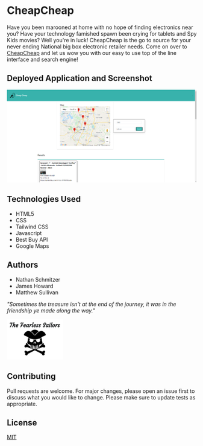 # CheapCheap

Have you been marooned at home with no hope of finding electronics near you? Have your technology famished spawn been crying for tablets and Spy Kids movies? Well you're in luck! CheapCheap is the go to source for your never ending National big box electronic retailer needs. Come on over to [CheapCheap](https://jth2698.github.io/bootcamp-project-1/) and let us wow you with our easy to use top of the line interface and search engine!

## Deployed Application and Screenshot

![](screencap.png)


## Technologies Used


* HTML5
* CSS
* Tailwind CSS
* Javascript
* Best Buy API
* Google Maps

## Authors

* Nathan Schmitzer
* James Howard
* Matthew Sullivan

_"Sometimes the treasure isn't at the end of the journey, it was in the friendship ye made along the way."_

![](fearless.png)

## Contributing

Pull requests are welcome. For major changes, please open an issue first to discuss what you would like to change.
Please make sure to update tests as appropriate.

## License
[MIT](https://choosealicense.com/licenses/mit/)